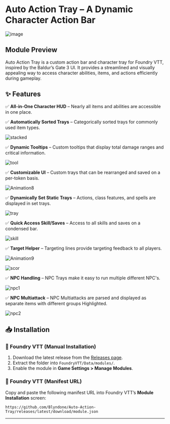 # Auto Action Tray – A Dynamic Character Action Bar

![image](https://github.com/user-attachments/assets/9472a2f4-a2ce-4969-ad21-7e3636addac3)




## Module Preview

Auto Action Tray is a custom action bar and character tray for Foundry VTT, inspired by the Baldur’s Gate 3 UI. It provides a streamlined and visually appealing way to access character abilities, items, and actions efficiently during gameplay.

## ✨ Features

✅ **All-in-One Character HUD** – Nearly all items and abilities are accessible in one place.

✅ **Automatically Sorted Trays** – Categorically sorted trays for commonly used item types.

![stacked](https://github.com/user-attachments/assets/1912ca61-629d-40db-9a1b-0e81e9d0a041)


✅ **Dynamic Tooltips** – Custom tooltips that display total damage ranges and critical information.

![tool](https://github.com/user-attachments/assets/e69b265a-b613-4720-9c4f-e9fbe63fd982)

✅ **Customizable UI** – Custom trays that can be rearranged and saved on a per-token basis.

![Animation8](https://github.com/user-attachments/assets/28b3f6a1-827b-4fca-bfd9-c88a034556a5)

✅ **Dynamically Set Static Trays** – Actions, class features, and spells are displayed in set trays.

![tray](https://github.com/user-attachments/assets/bdccedc8-6fc5-4f8f-a3a1-ddfa1bf30a3d)


✅ **Quick Access Skill/Saves** – Access to all skills and saves on a condensed bar.

![skill](https://github.com/user-attachments/assets/a099a87a-dabd-43cc-b5c2-67ef633aeda9)

✅ **Target Helper** – Targeting lines provide targeting feedback to all players.

![Animation9](https://github.com/user-attachments/assets/63e4c5d2-0ae8-4cbb-a4bf-bd38652cc329)

![scor](https://github.com/user-attachments/assets/1d228fa4-b824-4657-a90a-28c8082a5b5d)

✅ **NPC Handling** – NPC Trays make it easy to run multiple different NPC's. 

![npc1](https://github.com/user-attachments/assets/e5fe6661-5309-464c-90f3-f7910d0c5884)

✅ **NPC Multiattack** – NPC Multiattacks are parsed and displayed as separate items with different groups Highlighted.  

![npc2](https://github.com/user-attachments/assets/772d864a-6b35-455f-a172-b592a3fd4b2d)




## 📥 Installation

### 🔹 Foundry VTT (Manual Installation)

1. Download the latest release from the [Releases page](https://github.com/Blyndone/Auto-Action-Tray/releases/latest/download/module.json).
2. Extract the folder into `FoundryVTT/Data/modules/`.
3. Enable the module in **Game Settings > Manage Modules**.

### 🔹 Foundry VTT (Manifest URL)

Copy and paste the following manifest URL into Foundry VTT’s **Module Installation** screen:

```
https://github.com/Blyndone/Auto-Action-Tray/releases/latest/download/module.json
```

---
